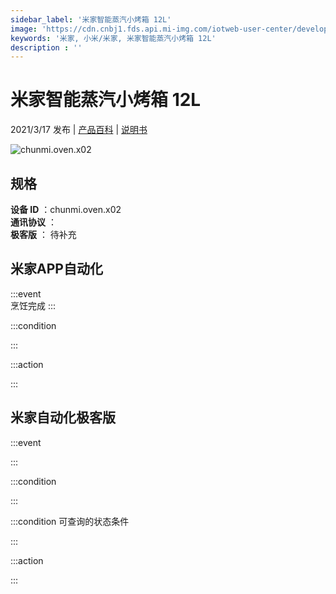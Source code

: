 ```yaml
---
sidebar_label: '米家智能蒸汽小烤箱 12L'
image: 'https://cdn.cnbj1.fds.api.mi-img.com/iotweb-user-center/developer_1679047769910d7btXeoE.png?GalaxyAccessKeyId=AKVGLQWBOVIRQ3XLEW&Expires=9223372036854775807&Signature=Azqy2X1lcSNbozsTKVaIiWr7G4U='
keywords: '米家, 小米/米家, 米家智能蒸汽小烤箱 12L'
description : ''
---
```

# 米家智能蒸汽小烤箱 12L

2021/3/17 发布 | [产品百科](https://home.mi.com/webapp/content/baike/product/index.html?model=chunmi.oven.x02/) | [说明书](https://home.mi.com/views/introduction.html?model=chunmi.oven.x02&region=cn)

![chunmi.oven.x02](https://cdn.cnbj1.fds.api.mi-img.com/iotweb-user-center/developer_1679047769910d7btXeoE.png?GalaxyAccessKeyId=AKVGLQWBOVIRQ3XLEW&Expires=9223372036854775807&Signature=Azqy2X1lcSNbozsTKVaIiWr7G4U=)

## 规格  
> 
**设备 ID** ：chunmi.oven.x02  
**通讯协议** ：  
**极客版**  ： 待补充 


## 米家APP自动化  

:::event  
烹饪完成
:::

:::condition  

:::

:::action   

:::

## 米家自动化极客版  

:::event  

:::

:::condition  

:::

:::condition 可查询的状态条件  

:::

:::action  

:::

        
